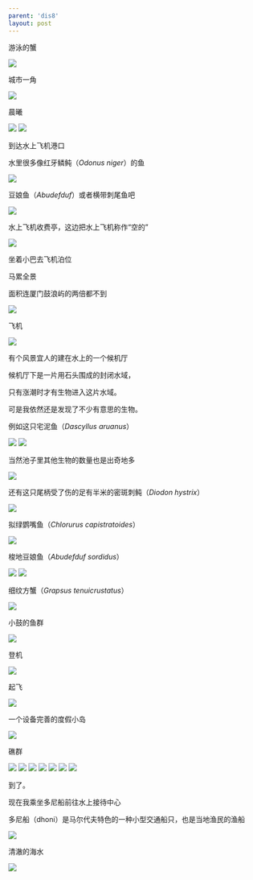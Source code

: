 ```yaml
---
parent: 'dis8'
layout: post
---
```


游泳的蟹

<img class='disc' src='https://lykoseremos.github.io/gmalb-01/dis8/61.jpg'>

城市一角

<img class='disc' src='https://lykoseremos.github.io/gmalb-01/dis8/62.jpg'>

晨曦

<img class='disc' src='https://lykoseremos.github.io/gmalb-01/dis8/63.jpg'>

<img class='disc' src='https://lykoseremos.github.io/gmalb-01/dis8/64.jpg'>

到达水上飞机港口

水里很多像红牙鳞鲀（<i>Odonus niger</i>）的鱼

<img class='disc' src='https://lykoseremos.github.io/gmalb-01/dis8/65.jpg'>

豆娘鱼（<i>Abudefduf</i>）或者横带刺尾鱼吧

<img class='disc' src='https://lykoseremos.github.io/gmalb-01/dis8/66.jpg'>

水上飞机收费亭，这边把水上飞机称作“空的”

<img class='disc' src='https://lykoseremos.github.io/gmalb-01/dis8/67.jpg'>

坐着小巴去飞机泊位

马累全景

面积连厦门鼓浪屿的两倍都不到

<img class='disc' src='https://lykoseremos.github.io/gmalb-01/dis8/68.jpg'>

飞机

<img class='disc' src='https://lykoseremos.github.io/gmalb-01/dis8/69.jpg'>

有个风景宜人的建在水上的一个候机厅

候机厅下是一片用石头围成的封闭水域，

只有涨潮时才有生物进入这片水域。

可是我依然还是发现了不少有意思的生物。

例如这只宅泥鱼（<i>Dascyllus aruanus</i>）

<img class='disc' src='https://lykoseremos.github.io/gmalb-01/dis8/70.jpg'>

<img class='disc' src='https://lykoseremos.github.io/gmalb-01/dis8/71.jpg'>

当然池子里其他生物的数量也是出奇地多

<img class='disc' src='https://lykoseremos.github.io/gmalb-01/dis8/72.jpg'>

还有这只尾柄受了伤的足有半米的密斑刺鲀（<i>Diodon hystrix</i>）

<img class='disc' src='https://lykoseremos.github.io/gmalb-01/dis8/73.jpg'>

拟绿鹦嘴鱼（<i>Chlorurus capistratoides</i>）

<img class='disc' src='https://lykoseremos.github.io/gmalb-01/dis8/74.jpg'>

梭地豆娘鱼（<i>Abudefduf sordidus</i>）

<img class='disc' src='https://lykoseremos.github.io/gmalb-01/dis8/75.jpg'>

<img class='disc' src='https://lykoseremos.github.io/gmalb-01/dis8/76.jpg'>

细纹方蟹（<i>Grapsus tenuicrustatus</i>）

<img class='disc' src='https://lykoseremos.github.io/gmalb-01/dis8/77.jpg'>

小鼓的鱼群

<img class='disc' src='https://lykoseremos.github.io/gmalb-01/dis8/78.jpg'>

登机

<img class='disc' src='https://lykoseremos.github.io/gmalb-01/dis8/79.jpg'>

起飞

<img class='disc' src='https://lykoseremos.github.io/gmalb-01/dis8/80.jpg'>

一个设备完善的度假小岛

<img class='disc' src='https://lykoseremos.github.io/gmalb-01/dis8/81.jpg'>

礁群

<img class='disc' src='https://lykoseremos.github.io/gmalb-01/dis8/82.jpg'>

<img class='disc' src='https://lykoseremos.github.io/gmalb-01/dis8/83.jpg'>

<img class='disc' src='https://lykoseremos.github.io/gmalb-01/dis8/84.jpg'>

<img class='disc' src='https://lykoseremos.github.io/gmalb-01/dis8/85.jpg'>

<img class='disc' src='https://lykoseremos.github.io/gmalb-01/dis8/86.jpg'>

<img class='disc' src='https://lykoseremos.github.io/gmalb-01/dis8/87.jpg'>

<img class='disc' src='https://lykoseremos.github.io/gmalb-01/dis8/88.jpg'>

到了。

现在我乘坐多尼船前往水上接待中心

多尼船（dhoni）是马尔代夫特色的一种小型交通船只，也是当地渔民的渔船

<img class='disc' src='https://lykoseremos.github.io/gmalb-01/dis8/89.jpg'>

清澈的海水

<img class='disc' src='https://lykoseremos.github.io/gmalb-01/dis8/90.jpg'>
